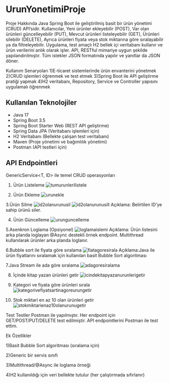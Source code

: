 # UrunYonetimiProje
Proje Hakkında
Java Spring Boot ile geliştirilmiş basit bir ürün yönetimi (CRUD) API’sidir.
Kullanıcılar,
Yeni ürünler ekleyebilir (POST),
Var olan ürünleri güncelleyebilir (PUT),
Mevcut ürünleri listeleyebilir (GET),
Ürünleri silebilir (DELETE),
Ayrıca ürünleri fiyata veya stok miktarına göre sıralayabilir ya da filtreleyebilir.
Uygulama, test amaçlı H2 bellek içi veritabanı kullanır ve ürün verilerini anlık olarak işler. API, RESTful mimariye uygun şekilde yapılandırılmıştır. Tüm istekler JSON formatında yapılır ve yanıtlar da JSON döner.

Kullanım Senaryoları
1)E-ticaret sistemlerinde ürün envanterini yönetmek
2)CRUD işlemleri öğrenmek ve test etmek
3)Spring Boot ile API geliştirme pratiği yapmak
4)H2 veritabanı, Repository, Service ve Controller yapısını uygulamalı öğrenmek

## Kullanılan Teknolojiler

- Java 17  
- Spring Boot 3.5  
- Spring Boot Starter Web (REST API geliştirme)  
- Spring Data JPA (Veritabanı işlemleri için)  
- H2 Veritabanı (Bellekte çalışan test veritabanı)  
- Maven (Proje yönetimi ve bağımlılık yönetimi)  
- Postman (API testleri için)
  
## API Endpointleri
GenericService<T, ID> ile temel CRUD operasyonları
1. Ürün Listeleme
  ![tumurunlerilistele](https://github.com/user-attachments/assets/192694a7-ca74-4d78-9147-13e2fac48416)
    
2. Ürün Ekleme
  ![urunekle](https://github.com/user-attachments/assets/ea58fc57-7b5b-4718-b4a6-ba4623ba07e1)

3.Ürün Silme
![id2olanurunusil](https://github.com/user-attachments/assets/9bcafaac-fafb-4c86-a8f3-81c08f0e8ce5)
![id2olanurunusill](https://github.com/user-attachments/assets/32eed539-dd19-4685-b1b3-c5ecd9f8f0bb)
Açıklama: Belirtilen ID’ye sahip ürünü siler.

4. Ürün Güncelleme
![urunguncelleme](https://github.com/user-attachments/assets/1f20ba39-7073-4d47-96a4-d526ed1a1a23)

5.Asenkron Loglama (Opsiyonel)
![loglamaislemi](https://github.com/user-attachments/assets/f0c8bda1-fc20-4ded-9633-31cee76338e2)
Açıklama: Ürün listesini arka planda loglayan @Async destekli örnek endpoint.
Multithread kullanılarak ürünler arka planda loglanır.

6.Bubble sort ile fiyata göre sıralama
![fiatagoresirala](https://github.com/user-attachments/assets/468d9074-ee48-4a6f-a261-c97e766ca017)
Açıklama:Java ile ürün fiyatlarını sıralamak için kullanılan basit Bubble Sort algoritması

7.Java Stream ile ada göre sıralama
![adagoresiralama](https://github.com/user-attachments/assets/47820d9e-7554-415e-b2c2-c5f0c181c8a4)

8. İçinde kitap yazan ürünleri getir 
![icindekitapyazanurunlerigetir](https://github.com/user-attachments/assets/e08f1b38-6673-476b-8911-ebe47b7ed40a)

9. Kategori ve fiyata göre ürünleri sırala
![kategorivefiyatsartinagoreurungetir](https://github.com/user-attachments/assets/2b173a7f-cb98-4683-af42-5c89b3ccb165)

10. Stok miktari en az 10 olan ürünleri getir
![stokmiktarienaz10olanurunugetir](https://github.com/user-attachments/assets/5c6afc86-0c84-45ee-989f-f86850d3a1c0)

Test
Testler Postman ile yapılmıştır.
Her endpoint için GET/POST/PUT/DELETE test edilmiştir.
API endpointlerini Postman ile test ettim.  

Ek Özellikler

1)Basit Bubble Sort algoritması (sıralama için)

2)Generic bir servis sınıfı

3)Multithread/@Async ile loglama örneği

4)H2 kullanıldığı için veri bellekte tutulur (her çalıştırmada sıfırlanır)

